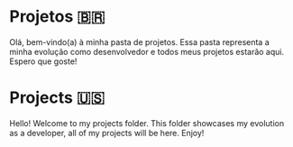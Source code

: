 # Projetos 🇧🇷 
Olá, bem-vindo(a) à minha pasta de projetos. Essa pasta representa a minha evolução como desenvolvedor e todos meus projetos estarão aqui. Espero que goste!

# Projects 🇺🇸
Hello! Welcome to my projects folder. This folder showcases my evolution as a developer, all of my projects will be here. Enjoy!
